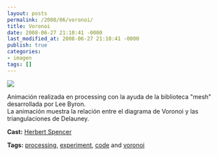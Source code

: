 ```yaml
---
layout: posts
permalink: /2008/06/voronoi/
title: Voronoi
date: 2008-06-27 21:10:41 -0000
last_modified_at: 2008-06-27 21:10:41 -0000
publish: true
categories:
- imagen
tags: []
---
```

[![](http://ts.vimeo.com/572/786/57278659_200.jpg)](http://vimeo.com/1244557)

Animación realizada en processing con la ayuda de la biblioteca "mesh" desarrollada por Lee Byron.  
La animación muestra la relación entre el diagrama de Voronoi y las triangulaciones de Delauney.

**Cast:** [Herbert Spencer](http://hspencer)

**Tags:** [processing](http://vimeo.com/tag%3Aprocessing), [experiment](http://vimeo.com/tag%3Aexperiment), [code](http://vimeo.com/tag%3Acode) and [voronoi](http://vimeo.com/tag%3Avoronoi)
